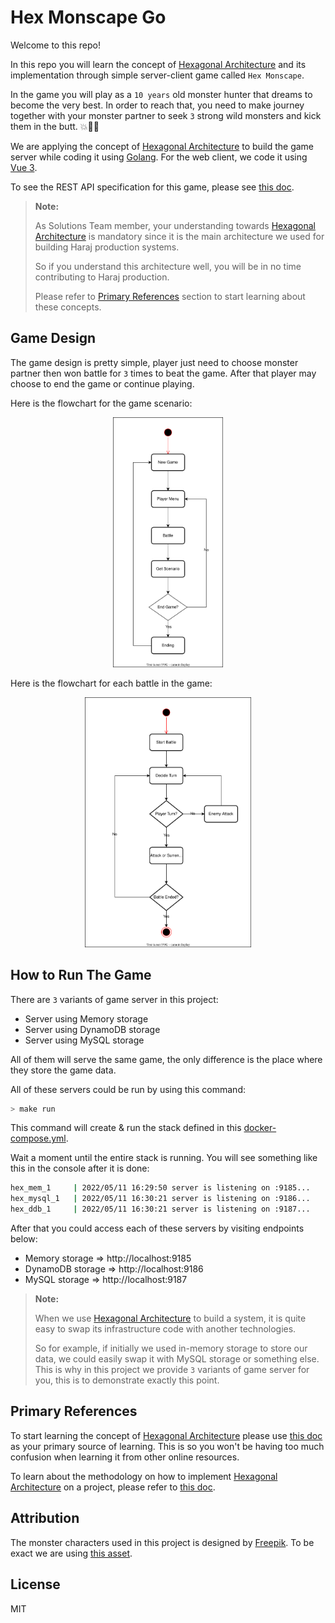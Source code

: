 # Hex Monscape Go

Welcome to this repo!

In this repo you will learn the concept of [Hexagonal Architecture](./docs/reference/hex-architecture.md) and its implementation through simple server-client game called `Hex Monscape`.

In the game you will play as a `10 years` old monster hunter that dreams to become the very best. In order to reach that, you need to make journey together with your monster partner to seek `3` strong wild monsters and kick them in the butt. 💥💪🏻

We are applying the concept of [Hexagonal Architecture](./docs/reference/hex-architecture.md) to build the game server while coding it using [Golang](https://go.dev/). For the web client, we code it using [Vue 3](https://vuejs.org/).

To see the REST API specification for this game, please see [this doc](./docs/api-design/rest-api.md).

> **Note:**
>
> As Solutions Team member, your understanding towards [Hexagonal Architecture](./docs/reference/hex-architecture.md) is mandatory since it is the main architecture we used for building Haraj production systems.
>
> So if you understand this architecture well, you will be in no time contributing to Haraj production.
>
> Please refer to [Primary References](#primary-references) section to start learning about these concepts.

## Game Design

The game design is pretty simple, player just need to choose monster partner then won battle for `3` times to beat the game. After that player may choose to end the game or continue playing.

Here is the flowchart for the game scenario:

<p align="center">
    <img src="./docs/reference/assets/game-flow.drawio.svg" alt="Game Flow" height="400" />
</p>

Here is the flowchart for each battle in the game:

<p align="center">
    <img src="./docs/reference/assets/battle-flow.drawio.svg" alt="Battle Flow" height="400" />
</p>

## How to Run The Game

There are `3` variants of game server in this project:

- Server using Memory storage
- Server using DynamoDB storage
- Server using MySQL storage

All of them will serve the same game, the only difference is the place where they store the game data.

All of these servers could be run by using this command:

```bash
> make run
```

This command will create & run the stack defined in this [docker-compose.yml](./deploy/local/deployment/docker-compose.yml). 

Wait a moment until the entire stack is running. You will see something like this in the console after it is done:

```bash
hex_mem_1     | 2022/05/11 16:29:50 server is listening on :9185...
hex_mysql_1   | 2022/05/11 16:30:21 server is listening on :9186...
hex_ddb_1     | 2022/05/11 16:30:21 server is listening on :9187...
```

After that you could access each of these servers by visiting endpoints below:

- Memory storage => http://localhost:9185
- DynamoDB storage => http://localhost:9186
- MySQL storage => http://localhost:9187

> **Note:**
>
> When we use [Hexagonal Architecture](./docs/reference/hex-architecture.md) to build a system, it is quite easy to swap its infrastructure code with another technologies.
>
> So for example, if initially we used in-memory storage to store our data, we could easily swap it with MySQL storage or something else. This is why in this project we provide `3` variants of game server for you, this is to demonstrate exactly this point.

## Primary References

To start learning the concept of [Hexagonal Architecture](./docs/reference/hex-architecture.md) please use [this doc](./docs/reference/hex-architecture.md) as your primary source of learning. This is so you won't be having too much confusion when learning it from other online resources.

To learn about the methodology on how to implement [Hexagonal Architecture](./docs/reference/hex-architecture.md) on a project, please refer to [this doc](./docs/reference/project-methodology.md).

## Attribution

The monster characters used in this project is designed by [Freepik](http://www.freepik.com). To be exact we are using [this asset](https://www.freepik.com/free-vector/set-funny-monsters-hand-drawn-style_1933029.htm).

## License

MIT